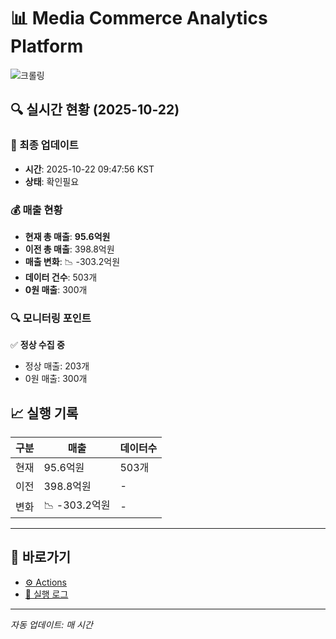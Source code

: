 # 📊 Media Commerce Analytics Platform

![크롤링](https://img.shields.io/badge/크롤링-확인필요-orange)

## 🔍 실시간 현황 (2025-10-22)

### 📍 최종 업데이트
- **시간**: 2025-10-22 09:47:56 KST
- **상태**: 확인필요

### 💰 매출 현황
- **현재 총 매출**: **95.6억원**
- **이전 총 매출**: 398.8억원
- **매출 변화**: 📉 -303.2억원
- **데이터 건수**: 503개
- **0원 매출**: 300개

### 🔍 모니터링 포인트

✅ **정상 수집 중**
- 정상 매출: 203개
- 0원 매출: 300개


## 📈 실행 기록

| 구분 | 매출 | 데이터수 |
|------|------|----------|
| 현재 | 95.6억원 | 503개 |
| 이전 | 398.8억원 | - |
| 변화 | 📉 -303.2억원 | - |

---

## 🔗 바로가기

- [⚙️ Actions](../../actions)
- [📝 실행 로그](../../actions/workflows/daily_scraping.yml)

---

*자동 업데이트: 매 시간*
